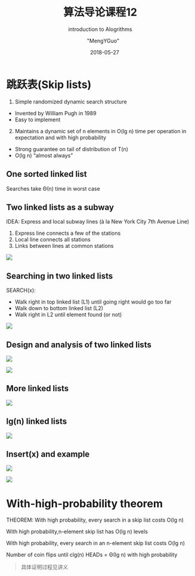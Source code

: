 ﻿---
layout:  post  
title: 算法导论课程12
subtitle:  "introduction to Alogrithms"
date:       2018-05-27
author:     "MengYGuo"
header-img: MengYGuo.github.io/img/priscilla-du-preez-181896.jpg

catalog: true
tags: 算法导论
---

# 跳跃表(Skip lists)

 1. Simple randomized dynamic search structure
- Invented by William Pugh in 1989
- Easy to implement
 2. Maintains a dynamic set of n elements in
O(lg n) time per operation in expectation and with high probability
-  Strong guarantee on tail of distribution of T(n)
-  O(lg n) “almost always”

## One sorted linked list
Searches take Θ(n) time in worst case
## Two linked lists as a subway
IDEA: Express and local subway lines
(à la New York City 7th Avenue Line)

 1. Express line connects a few of the stations
 2. Local line connects all stations
 3. Links between lines at common stations

![](https://github.com/MengYGuo/MengYGuo.github.io/blob/master/img/算法导论image/class12-1.png?raw=true)

## Searching in two linked lists
SEARCH(x):
 - Walk right in top linked list (L1) until going right would go too far
 - Walk down to bottom linked list (L2)
 - Walk right in L2 until element found (or not)
 
![](https://github.com/MengYGuo/MengYGuo.github.io/blob/master/img/算法导论image/class12-2.png?raw=true)

## Design and analysis of two linked lists
![](https://github.com/MengYGuo/MengYGuo.github.io/blob/master/img/算法导论image/class12-3.png?raw=true)

![](https://github.com/MengYGuo/MengYGuo.github.io/blob/master/img/算法导论image/class12-4.png?raw=true)

## More linked lists

![](https://github.com/MengYGuo/MengYGuo.github.io/blob/master/img/算法导论image/class12-5.png?raw=true)

## lg(n) linked lists

![](https://github.com/MengYGuo/MengYGuo.github.io/blob/master/img/算法导论image/class12-6.png?raw=true)

## Insert(x) and example
![](https://github.com/MengYGuo/MengYGuo.github.io/blob/master/img/算法导论image/class12-7.png?raw=true)

![](https://github.com/MengYGuo/MengYGuo.github.io/blob/master/img/算法导论image/class12-8.png?raw=true)

# With-high-probability theorem

THEOREM: With high probability, every search
in a skip list costs O(lg n)

With high probability,n-element skip list has O(lg n) levels

With high probability, every search in an n-element skip list costs O(lg n)

Number of coin flips until clg(n) HEADs = Θ(lg n) with high probability

> 具体证明过程见讲义